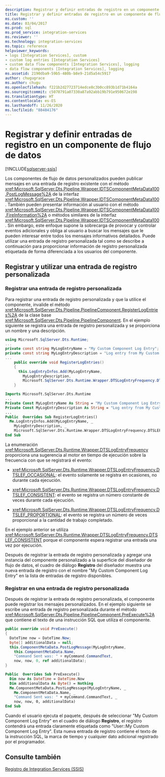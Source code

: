 ```yaml
---
description: Registrar y definir entradas de registro en un componente de flujo de datos
title: Registrar y definir entradas de registro en un componente de flujo de datos | Microsoft Docs
ms.custom: ''
ms.date: 03/04/2017
ms.prod: sql
ms.prod_service: integration-services
ms.reviewer: ''
ms.technology: integration-services
ms.topic: reference
helpviewer_keywords:
- logs [Integration Services], custom
- custom log entries [Integration Services]
- custom data flow components [Integration Services], logging
- data flow components [Integration Services], logging
ms.assetid: 2190dba9-59b5-480b-b8e9-21d5a54c5917
author: chugugrace
ms.author: chugu
ms.openlocfilehash: f221b2d27723714edce8c3b0cc893b1d71b4164a
ms.sourcegitcommit: c5078791a07330a87a92abb19b791e950672e198
ms.translationtype: HT
ms.contentlocale: es-ES
ms.lasthandoff: 11/26/2020
ms.locfileid: "88484176"
---
```

# <a name="logging-and-defining-log-entries-in-a-data-flow-component"></a>Registrar y definir entradas de registro en un componente de flujo de datos

[!INCLUDE[sqlserver-ssis](../../../includes/applies-to-version/sqlserver-ssis.md)]


  Los componentes de flujo de datos personalizados pueden publicar mensajes en una entrada de registro existente con el método <xref:Microsoft.SqlServer.Dts.Pipeline.Wrapper.IDTSComponentMetaData100.PostLogMessage%2A> de la interfaz <xref:Microsoft.SqlServer.Dts.Pipeline.Wrapper.IDTSComponentMetaData100>. También pueden presentar información al usuario con el método <xref:Microsoft.SqlServer.Dts.Pipeline.Wrapper.IDTSComponentMetaData100.FireInformation%2A> o métodos similares de la interfaz <xref:Microsoft.SqlServer.Dts.Pipeline.Wrapper.IDTSComponentMetaData100>. Sin embargo, este enfoque supone la sobrecarga de provocar y controlar eventos adicionales y obliga al usuario a buscar los mensajes que le pueden interesar entre todos los mensajes informativos detallados. Puede utilizar una entrada de registro personalizada tal como se describe a continuación para proporcionar información de registro personalizada etiquetada de forma diferenciada a los usuarios del componente.  
  
## <a name="registering-and-using-a-custom-log-entry"></a>Registrar y utilizar una entrada de registro personalizada  
  
### <a name="registering-a-custom-log-entry"></a>Registrar una entrada de registro personalizada  
 Para registrar una entrada de registro personalizada y que la utilice el componente, invalide el método <xref:Microsoft.SqlServer.Dts.Pipeline.PipelineComponent.RegisterLogEntries%2A> de la clase base <xref:Microsoft.SqlServer.Dts.Pipeline.PipelineComponent>. En el ejemplo siguiente se registra una entrada de registro personalizada y se proporciona un nombre y una descripción.  
  
```csharp  
using Microsoft.SqlServer.Dts.Runtime;  
...  
private const string MyLogEntryName = "My Custom Component Log Entry";  
private const string MyLogEntryDescription = "Log entry from My Custom Component ";  
...  
    public override void RegisterLogEntries()  
    {  
      this.LogEntryInfos.Add(MyLogEntryName,  
        MyLogEntryDescription,  
        Microsoft.SqlServer.Dts.Runtime.Wrapper.DTSLogEntryFrequency.DTSLEF_CONSISTENT);  
    }  
```  
  
```vb  
Imports Microsoft.SqlServer.Dts.Runtime  
...  
Private Const MyLogEntryName As String = "My Custom Component Log Entry"   
Private Const MyLogEntryDescription As String = "Log entry from My Custom Component "  
...  
Public  Overrides Sub RegisterLogEntries()   
  Me.LogEntryInfos.Add(MyLogEntryName, _  
    MyLogEntryDescription, _  
    Microsoft.SqlServer.Dts.Runtime.Wrapper.DTSLogEntryFrequency.DTSLEF_CONSISTENT)   
End Sub  
```  
  
 La enumeración <xref:Microsoft.SqlServer.Dts.Runtime.Wrapper.DTSLogEntryFrequency> proporciona una sugerencia al motor en tiempo de ejecución sobre la frecuencia con que se registrará el evento:  
  
-   <xref:Microsoft.SqlServer.Dts.Runtime.Wrapper.DTSLogEntryFrequency.DTSLEF_OCCASIONAL>: el evento solamente se registra en ocasiones, no durante cada ejecución.  
  
-   <xref:Microsoft.SqlServer.Dts.Runtime.Wrapper.DTSLogEntryFrequency.DTSLEF_CONSISTENT>: el evento se registra un número constante de veces durante cada ejecución.  
  
-   <xref:Microsoft.SqlServer.Dts.Runtime.Wrapper.DTSLogEntryFrequency.DTSLEF_PROPORTIONAL>: el evento se registra un número de veces proporcional a la cantidad de trabajo completado.  
  
 En el ejemplo anterior se utiliza <xref:Microsoft.SqlServer.Dts.Runtime.Wrapper.DTSLogEntryFrequency.DTSLEF_CONSISTENT> porque el componente espera registrar una entrada una vez por ejecución.  
  
 Después de registrar la entrada de registro personalizada y agregar una instancia del componente personalizado a la superficie del diseñador de flujo de datos, el cuadro de diálogo **Registro** del diseñador muestra una nueva entrada de registro con el nombre "My Custom Component Log Entry" en la lista de entradas de registro disponibles.  
  
### <a name="logging-to-a-custom-log-entry"></a>Registrar en una entrada de registro personalizada  
 Después de registrar la entrada de registro personalizada, el componente puede registrar los mensajes personalizados. En el ejemplo siguiente se escribe una entrada de registro personalizada durante el método <xref:Microsoft.SqlServer.Dts.Pipeline.PipelineComponent.PreExecute%2A> que contiene el texto de una instrucción SQL que utiliza el componente.  
  
```csharp  
public override void PreExecute()  
{  
  DateTime now = DateTime.Now;  
  byte[] additionalData = null;  
  this.ComponentMetaData.PostLogMessage(MyLogEntryName,  
    this.ComponentMetaData.Name,  
    "Command Sent was: " + myCommand.CommandText,  
    now, now, 0, ref additionalData);  
}  
```  
  
```vb  
Public  Overrides Sub PreExecute()   
  Dim now As DateTime = DateTime.Now   
  Dim additionalData As Byte() = Nothing   
  Me.ComponentMetaData.PostLogMessage(MyLogEntryName, _  
    Me.ComponentMetaData.Name, _  
    "Command Sent was: " + myCommand.CommandText, _  
    now, now, 0, additionalData)   
End Sub  
```  
  
 Cuando el usuario ejecuta el paquete, después de seleccionar "My Custom Component Log Entry" en el cuadro de diálogo **Registro**, el registro contendrá una entrada claramente etiquetada como "User::My Custom Component Log Entry". Esta nueva entrada de registro contiene el texto de la instrucción SQL, la marca de tiempo y cualquier dato adicional registrado por el programador.  
  
## <a name="see-also"></a>Consulte también  
 [Registro de Integration Services &#40;SSIS&#41;](../../../integration-services/performance/integration-services-ssis-logging.md)  
  
  
